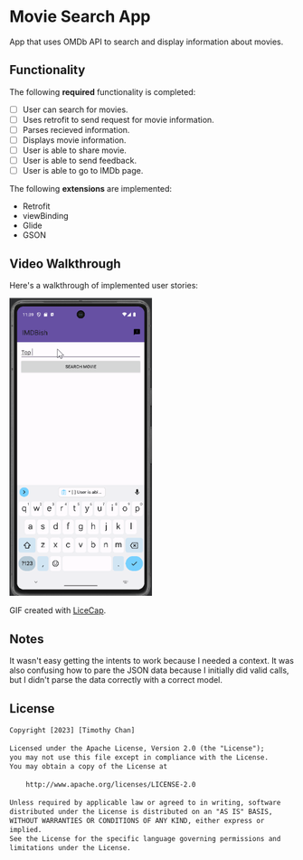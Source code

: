 # Movie Search App

App that uses OMDb API to search and display information about movies.

## Functionality 

The following **required** functionality is completed:

* [ ] User can search for movies.
* [ ] Uses retrofit to send request for movie information.
* [ ] Parses recieved information.
* [ ] Displays movie information.
* [ ] User is able to share movie.
* [ ] User is able to send feedback.
* [ ] User is able to go to IMDb page.

The following **extensions** are implemented:

* Retrofit
* viewBinding
* Glide
* GSON

## Video Walkthrough

Here's a walkthrough of implemented user stories:

<img src='https://github.com/chanothy/MovieSearchApp/blob/master/movieSearchAppDemo.gif' title='Video Walkthrough' width='50%' alt='Video Walkthrough' />

GIF created with [LiceCap](http://www.cockos.com/licecap/).

## Notes

It wasn't easy getting the intents to work because I needed a context. It was also confusing how to pare the JSON data because I initially did valid calls, but I didn't parse the data correctly with a correct model.

## License

    Copyright [2023] [Timothy Chan]

    Licensed under the Apache License, Version 2.0 (the "License");
    you may not use this file except in compliance with the License.
    You may obtain a copy of the License at

        http://www.apache.org/licenses/LICENSE-2.0

    Unless required by applicable law or agreed to in writing, software
    distributed under the License is distributed on an "AS IS" BASIS,
    WITHOUT WARRANTIES OR CONDITIONS OF ANY KIND, either express or implied.
    See the License for the specific language governing permissions and
    limitations under the License.
